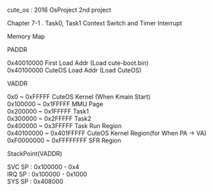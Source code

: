 cute_os : 2016 OsProject 2nd project  

Chapter 7-1 . Task0, Task1 Context Switch and Timer Interrupt 

Memory Map  

PADDR  

0x40010000              First Load Addr (Load cute-boot.bin)  
0x40100000              CuteOS Load Addr (Load CuteOS)  

VADDR  

0x0        ~ 0xFFFFF    CuteOS Kernel (When Kmain Start)  
0x100000   ~ 0x1FFFFF   MMU Page  
0x200000   ~ 0x1FFFFF   Task1  
0x300000   ~ 0x2FFFFF   Task2  
0x400000   ~ 0x3FFFFF   Task Run Region  
0x40100000 ~ 0x401FFFFF CuteOS Kernel Region(for When PA -> VA)  
0xF0000000 ~ 0xFFFFFFFF SFR Region  

StackPoint(VADDR)  

SVC SP : 0x100000 - 0x4  
IRQ SP : 0x100000 - 0x1000  
SYS SP : 0x408000  
